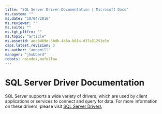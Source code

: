 ```yaml
---
title: "SQL Server Driver Documentation | Microsoft Docs"
ms.custom: ""
ms.date: "10/04/2016"
ms.reviewer: ""
ms.suite: ""
ms.tgt_pltfrm: ""
ms.topic: "article"
ms.assetid: aec3469e-3bdb-4a5a-b814-d37a81291e5e
caps.latest.revision: 3
ms.author: "annemill"
manager: "jhubbard"
robots: noindex,nofollow
---
```

# SQL Server Driver Documentation
SQL Server supports a wide variety of drivers, which are used by client applications or services to connect and query for data. For more information on these drivers, please visit [SQL Server Drivers](../connect/sql-server-drivers.md)